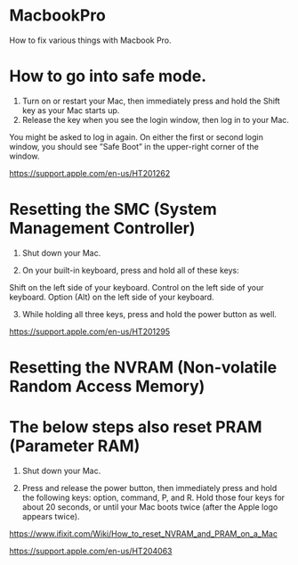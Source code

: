 # MacbookPro
How to fix various things with Macbook Pro.

# How to go into safe mode.

1. Turn on or restart your Mac, then immediately press and hold the Shift key as your Mac starts up.
2. Release the key when you see the login window, then log in to your Mac. 

You might be asked to log in again. On either the first or second login window, you should see ”Safe Boot” in the upper-right corner of the window.

https://support.apple.com/en-us/HT201262


# Resetting the SMC (System Management Controller)

1. Shut down your Mac.

2. On your built-in keyboard, press and hold all of these keys:

Shift  on the left side of your keyboard.
Control on the left side of your keyboard.
Option (Alt) on the left side of your keyboard.

3. While holding all three keys, press and hold the power button as well.

https://support.apple.com/en-us/HT201295


# Resetting the NVRAM (Non-volatile Random Access Memory)
# The below steps also reset PRAM (Parameter RAM)

1. Shut down your Mac.

2. Press and release the power button, then immediately press and hold the following keys: option, command, P, and R.
Hold those four keys for about 20 seconds, or until your Mac boots twice (after the Apple logo appears twice).

https://www.ifixit.com/Wiki/How_to_reset_NVRAM_and_PRAM_on_a_Mac

https://support.apple.com/en-us/HT204063




